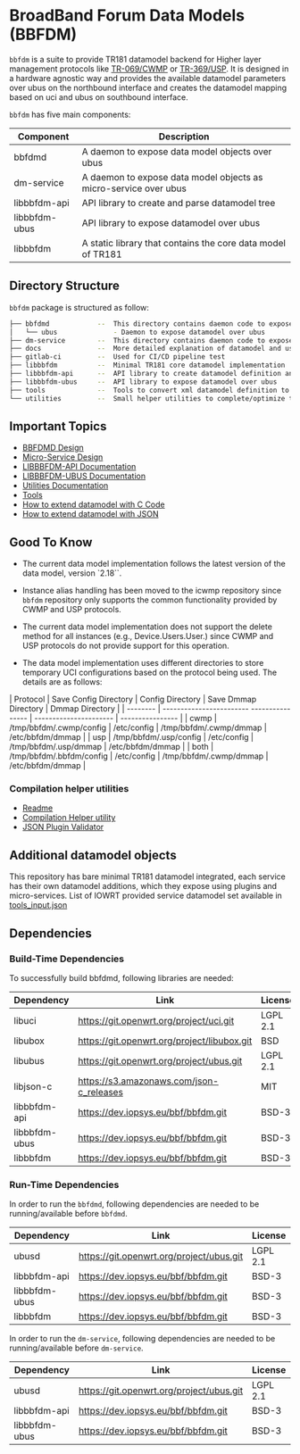 # BroadBand Forum Data Models (BBFDM)

`bbfdm` is a suite to provide TR181 datamodel backend for Higher layer management protocols like [TR-069/CWMP](https://cwmp-data-models.broadband-forum.org/) or [TR-369/USP](https://usp.technology/). It is designed in a hardware agnostic way and provides the available datamodel parameters over ubus on the northbound interface and creates the datamodel mapping based on uci and ubus on southbound interface.

`bbfdm` has five main components:

| Component    |                    Description                    |
| ------------ | ------------------------------------------------- |
| bbfdmd       | A daemon to expose data model objects over ubus |
| dm-service   | A daemon to expose data model objects as micro-service over ubus |
| libbbfdm-api | API library to create and parse datamodel tree |
| libbbfdm-ubus | API library to expose datamodel over ubus |
| libbbfdm     | A static library that contains the core data model of TR181 |


## Directory Structure

`bbfdm` package is structured as follow:

```bash
├── bbfdmd            --  This directory contains daemon code to expose the datamodel tree on northbound
│   └── ubus              - Daemon to expose datamodel over ubus
├── dm-service        --  This directory contains daemon code to expose the datamodel tree as micro-service
├── docs              --  More detailed explanation of datamodel and user guide
├── gitlab-ci         --  Used for CI/CD pipeline test
├── libbbfdm          --  Minimal TR181 core datamodel implementation
├── libbbfdm-api      --  API library to create datamodel definition and parse the datamodel definition to form a datamodel tree
├── libbbfdm-ubus     --  API library to expose datamodel over ubus
├── tools             --  Tools to convert xml datamodel definition to json, generate c code and many more
└── utilities         --  Small helper utilities to complete/optimize the datamodel deployment
```

## Important Topics

* [BBFDMD Design](./docs/guide/bbfdmd.md)
* [Micro-Service Design](./docs/guide/dm-service.md)
* [LIBBBFDM-API Documentation](./docs/guide/libbbfdm-api.md)
* [LIBBBFDM-UBUS Documentation](./docs/guide/libbbfdm-ubus.md)
* [Utilities Documentation](./utilities/README.md)
* [Tools](./tools/README.md)
* [How to extend datamodel with C Code](./docs/guide/How_to_extend_datamodel_with_C_Code.md)
* [How to extend datamodel with JSON](./docs/guide/How_to_extend_datamodel_with_JSON.md)

## Good To Know

- The current data model implementation follows the latest version of the data model, version `2.18``.

- Instance alias handling has been moved to the icwmp repository since `bbfdm` repository only supports the common functionality provided by CWMP and USP protocols.

- The current data model implementation does not support the delete method for all instances (e.g., Device.Users.User.) since CWMP and USP protocols do not provide support for this operation.

- The data model implementation uses different directories to store temporary UCI configurations based on the protocol being used. The details are as follows:

| Protocol | Save Config Directory    | Config Directory | Save Dmmap Directory   | Dmmap Directory  |
| -------- | ------------------------   ---------------- | ---------------------- | ---------------- |
| cwmp     | /tmp/bbfdm/.cwmp/config  | /etc/config      | /tmp/bbfdm/.cwmp/dmmap | /etc/bbfdm/dmmap |
| usp      | /tmp/bbfdm/.usp/config   | /etc/config      | /tmp/bbfdm/.usp/dmmap  | /etc/bbfdm/dmmap |
| both     | /tmp/bbfdm/.bbfdm/config | /etc/config      | /tmp/bbfdm/.cwmp/dmmap | /etc/bbfdm/dmmap |


### Compilation helper utilities

* [Readme](https://dev.iopsys.eu/feed/iopsys/-/blob/devel/bbfdm/README.md)
* [Compilation Helper utility](https://dev.iopsys.eu/feed/iopsys/-/blob/devel/bbfdm/bbfdm.mk)
* [JSON Plugin Validator](https://dev.iopsys.eu/feed/iopsys/-/blob/devel/bbfdm/tools/validate_plugins.py)

## Additional datamodel objects

This repository has bare minimal TR181 datamodel integrated, each service has their own datamodel additions, which they expose using plugins and micro-services.
List of IOWRT provided service datamodel set available in [tools_input.json](./tools/tools_input.json)

## Dependencies

### Build-Time Dependencies

To successfully build bbfdmd, following libraries are needed:

| Dependency   |                    Link                     | License  |
| ------------ | ------------------------------------------- | -------- |
| libuci       | https://git.openwrt.org/project/uci.git     | LGPL 2.1 |
| libubox      | https://git.openwrt.org/project/libubox.git | BSD      |
| libubus      | https://git.openwrt.org/project/ubus.git    | LGPL 2.1 |
| libjson-c    | https://s3.amazonaws.com/json-c_releases    | MIT      |
| libbbfdm-api | https://dev.iopsys.eu/bbf/bbfdm.git         | BSD-3    |
| libbbfdm-ubus | https://dev.iopsys.eu/bbf/bbfdm.git        | BSD-3    |
| libbbfdm     | https://dev.iopsys.eu/bbf/bbfdm.git         | BSD-3    |


### Run-Time Dependencies

In order to run the `bbfdmd`, following dependencies are needed to be running/available before `bbfdmd`.

| Dependency   |                   Link                   | License  |
| ------------ | ---------------------------------------- | -------- |
| ubusd        | https://git.openwrt.org/project/ubus.git | LGPL 2.1 |
| libbbfdm-api | https://dev.iopsys.eu/bbf/bbfdm.git      | BSD-3    |
| libbbfdm-ubus | https://dev.iopsys.eu/bbf/bbfdm.git     | BSD-3    |
| libbbfdm     | https://dev.iopsys.eu/bbf/bbfdm.git      | BSD-3    |

In order to run the `dm-service`, following dependencies are needed to be running/available before `dm-service`.

| Dependency   |                   Link                   | License  |
| ------------ | ---------------------------------------- | -------- |
| ubusd        | https://git.openwrt.org/project/ubus.git | LGPL 2.1 |
| libbbfdm-api | https://dev.iopsys.eu/bbf/bbfdm.git      | BSD-3    |
| libbbfdm-ubus | https://dev.iopsys.eu/bbf/bbfdm.git     | BSD-3    |
